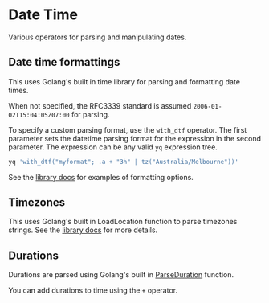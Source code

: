 # Date Time

Various operators for parsing and manipulating dates. 

## Date time formattings
This uses Golang's built in time library for parsing and formatting date times.

When not specified, the RFC3339 standard is assumed `2006-01-02T15:04:05Z07:00` for parsing.

To specify a custom parsing format, use the `with_dtf` operator. The first parameter sets the datetime parsing format for the expression in the second parameter. The expression can be any valid `yq` expression tree.

```bash
yq 'with_dtf("myformat"; .a + "3h" | tz("Australia/Melbourne"))'
```

See the [library docs](https://pkg.go.dev/time#pkg-constants) for examples of formatting options.


## Timezones
This uses Golang's built in LoadLocation function to parse timezones strings. See the [library docs](https://pkg.go.dev/time#LoadLocation) for more details.


## Durations
Durations are parsed using Golang's built in [ParseDuration](https://pkg.go.dev/time#ParseDuration) function.

You can add durations to time using the `+` operator.
